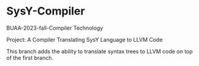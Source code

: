 # SysY-Compiler

BUAA-2023-fall-Compiler Technology 

Project: A Compiler Translating SysY Language to LLVM Code

This branch adds the ability to translate syntax trees to LLVM code on top of the first branch.
